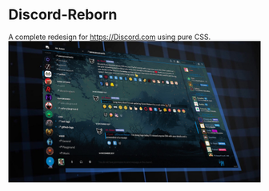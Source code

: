 # Discord-Reborn
A complete redesign for https://Discord.com using pure CSS.
![preview](https://raw.githubusercontent.com/MrRobotjs/Discord-Reborn/master/Discord%20Reborn.png)
